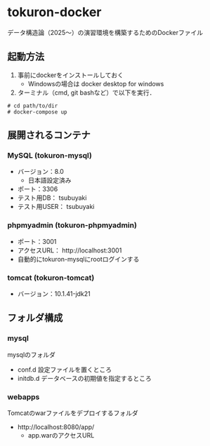 # tokuron-docker

データ構造論（2025～）の演習環境を構築するためのDockerファイル

## 起動方法
1. 事前にdockerをインストールしておく
    - Windowsの場合は docker desktop for windows
1. ターミナル（cmd, git bashなど）で以下を実行． 
```
# cd path/to/dir
# docker-compose up
```

## 展開されるコンテナ
### MySQL (tokuron-mysql)
- バージョン：8.0
    - 日本語設定済み
- ポート：3306
- テスト用DB： tsubuyaki
- テスト用USER： tsubuyaki

### phpmyadmin (tokuron-phpmyadmin)
- ポート：3001
- アクセスURL： http://localhost:3001
- 自動的にtokuron-mysqlにrootログインする

### tomcat (tokuron-tomcat)
- バージョン：10.1.41-jdk21

## フォルダ構成
### mysql
mysqlのフォルダ
- conf.d
設定ファイルを置くところ
- initdb.d
データベースの初期値を指定するところ

### webapps
Tomcatのwarファイルをデプロイするフォルダ
- http://localhost:8080/app/
    - app.warのアクセスURL

